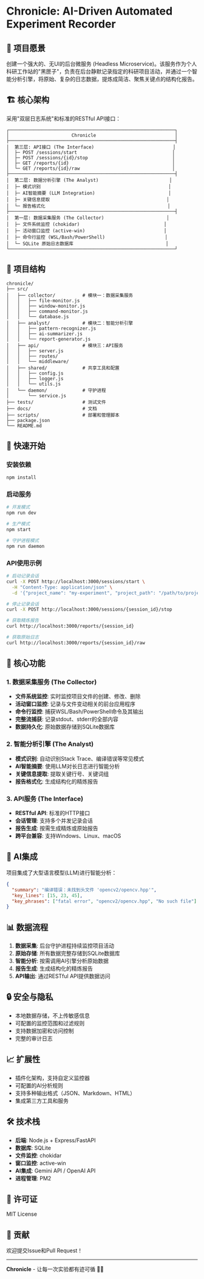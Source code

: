 # Chronicle: AI-Driven Automated Experiment Recorder

## 🎯 项目愿景

创建一个强大的、无UI的后台微服务 (Headless Microservice)。该服务作为个人科研工作站的"黑匣子"，负责在后台静默记录指定的科研项目活动，并通过一个智能分析引擎，将原始、复杂的日志数据，提炼成简洁、聚焦关键点的结构化报告。

## 🏗️ 核心架构

采用"双层日志系统"和标准的RESTful API接口：

```
┌─────────────────────────────────────────────────────────────┐
│                       Chronicle                             │
├─────────────────────────────────────────────────────────────┤
│  第三层: API接口 (The Interface)                             │
│  ├─ POST /sessions/start                                   │
│  ├─ POST /sessions/{id}/stop                               │
│  ├─ GET /reports/{id}                                      │
│  └─ GET /reports/{id}/raw                                  │
├─────────────────────────────────────────────────────────────┤
│  第二层: 数据分析引擎 (The Analyst)                          │
│  ├─ 模式识别                                               │
│  ├─ AI智能摘要 (LLM Integration)                           │
│  ├─ 关键信息提取                                           │
│  └─ 报告格式化                                             │
├─────────────────────────────────────────────────────────────┤
│  第一层: 数据采集服务 (The Collector)                       │
│  ├─ 文件系统监控 (chokidar)                               │
│  ├─ 活动窗口监控 (active-win)                             │
│  ├─ 命令行监控 (WSL/Bash/PowerShell)                      │
│  └─ SQLite 原始日志数据库                                  │
└─────────────────────────────────────────────────────────────┘
```

## 📁 项目结构

```
chronicle/
├── src/
│   ├── collector/          # 模块一：数据采集服务
│   │   ├── file-monitor.js
│   │   ├── window-monitor.js
│   │   ├── command-monitor.js
│   │   └── database.js
│   ├── analyst/            # 模块二：智能分析引擎
│   │   ├── pattern-recognizer.js
│   │   ├── ai-summarizer.js
│   │   └── report-generator.js
│   ├── api/                # 模块三：API服务
│   │   ├── server.js
│   │   ├── routes/
│   │   └── middleware/
│   ├── shared/             # 共享工具和配置
│   │   ├── config.js
│   │   ├── logger.js
│   │   └── utils.js
│   └── daemon/             # 守护进程
│       └── service.js
├── tests/                  # 测试文件
├── docs/                   # 文档
├── scripts/                # 部署和管理脚本
├── package.json
└── README.md
```

## 🚀 快速开始

### 安装依赖
```bash
npm install
```

### 启动服务
```bash
# 开发模式
npm run dev

# 生产模式
npm start

# 守护进程模式
npm run daemon
```

### API使用示例
```bash
# 启动记录会话
curl -X POST http://localhost:3000/sessions/start \
  -H "Content-Type: application/json" \
  -d '{"project_name": "my-experiment", "project_path": "/path/to/project"}'

# 停止记录会话
curl -X POST http://localhost:3000/sessions/{session_id}/stop

# 获取精炼报告
curl http://localhost:3000/reports/{session_id}

# 获取原始日志
curl http://localhost:3000/reports/{session_id}/raw
```

## 🔧 核心功能

### 1. 数据采集服务 (The Collector)
- **文件系统监控**: 实时监控项目文件的创建、修改、删除
- **活动窗口监控**: 记录与文件变动相关的前台应用程序
- **命令行监控**: 捕获WSL/Bash/PowerShell命令及其输出
- **完整流捕获**: 记录stdout、stderr的全部内容
- **数据持久化**: 原始数据存储到SQLite数据库

### 2. 智能分析引擎 (The Analyst)
- **模式识别**: 自动识别Stack Trace、编译错误等常见模式
- **AI智能摘要**: 使用LLM对长日志进行智能分析
- **关键信息提取**: 提取关键行号、关键词组
- **报告格式化**: 生成结构化的精炼报告

### 3. API服务 (The Interface)
- **RESTful API**: 标准的HTTP接口
- **会话管理**: 支持多个并发记录会话
- **报告生成**: 按需生成精炼或原始报告
- **跨平台兼容**: 支持Windows、Linux、macOS

## 🤖 AI集成

项目集成了大型语言模型(LLM)进行智能分析：

```json
{
  "summary": "编译错误：未找到头文件 'opencv2/opencv.hpp'",
  "key_lines": [15, 23, 45],
  "key_phrases": ["fatal error", "opencv2/opencv.hpp", "No such file"]
}
```

## 📊 数据流程

1. **数据采集**: 后台守护进程持续监控项目活动
2. **原始存储**: 所有数据完整存储到SQLite数据库
3. **智能分析**: 按需调用AI引擎分析原始数据
4. **报告生成**: 生成结构化的精炼报告
5. **API输出**: 通过RESTful API提供数据访问

## 🔒 安全与隐私

- 本地数据存储，不上传敏感信息
- 可配置的监控范围和过滤规则
- 支持数据加密和访问控制
- 完整的审计日志

## 📈 扩展性

- 插件化架构，支持自定义监控器
- 可配置的AI分析规则
- 支持多种输出格式（JSON、Markdown、HTML）
- 集成第三方工具和服务

## 🛠️ 技术栈

- **后端**: Node.js + Express/FastAPI
- **数据库**: SQLite
- **文件监控**: chokidar
- **窗口监控**: active-win
- **AI集成**: Gemini API / OpenAI API
- **进程管理**: PM2

## 📝 许可证

MIT License

## 🤝 贡献

欢迎提交Issue和Pull Request！

---

**Chronicle** - 让每一次实验都有迹可循 🔬✨